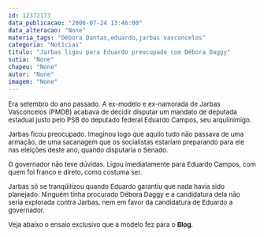```yaml
---
id: 12372173
data_publicacao: "2006-07-24 13:46:00"
data_alteracao: "None"
materia_tags: "Débora Dantas,eduardo,jarbas vasconcelos"
categoria: "Notícias"
titulo: "Jarbas ligou para Eduardo preocupado com Débora Daggy"
sutia: "None"
chapeu: "None"
autor: "None"
imagem: "None"
---
```

<p><FONT size=2></p>
<p><P>Era setembro do ano passado. A ex-modelo e ex-namorada de Jarbas Vasconcelos (PMDB) acabava de decidir disputar um mandato de deputada estadual justo pelo PSB do deputado federal Eduardo Campos, seu arquiinimigo.</P></p>
<p><P>Jarbas ficou preocupado. Imaginou logo que aquilo tudo não passava de uma armação, de uma sacanagem que os socialistas estariam preparando para ele nas eleições deste ano, quando disputaria o Senado.</P></p>
<p><P>O governador não teve dúvidas. Ligou imediatamente para Eduardo Campos, com quem foi franco e direto, como costuma ser. </P></p>
<p><P>Jarbas só se tranqüilizou quando Eduardo garantiu que nada havia sido planejado. Ninguém tinha procurado Débora Daggy e a candidatura dela não seria explorada contra Jarbas,&nbsp;nem em favor da candidatura de Eduardo a governador.</P></p>
<p><P>Veja abaixo o ensaio exclusivo que a modelo fez para o <B>Blog</B>.</P></FONT> </p>
